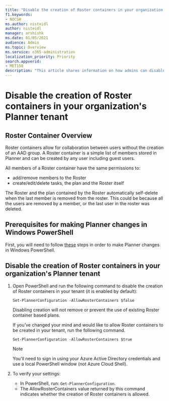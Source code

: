 ```yaml
---
title: "Disable the creation of Roster containers in your organization's Planner tenant"
f1.keywords:
- NOCSH
ms.author: nisteidl
author: nisteidl
manager: arshishk
ms.date: 01/05/2021
audience: Admin
ms.topic: Overview
ms.service: o365-administration
localization_priority: Priority
search.appverid:
- MET150
description: "This article shares information on how admins can disable the creation of Roster containers."
---
```


# Disable the creation of Roster containers in your organization's Planner tenant

## Roster Container Overview
Roster containers allow for collaboration between users without the creation of an AAD group.
A Roster container is a simple list of members stored in Planner and can be created by any user including guest users.

All members of a Roster container have the same permissions to:
   - add/remove members to the Roster
   - create/edit/delete tasks, the plan and the Roster itself

The Roster and the plan contained by the Roster automatically self-delete when the last member is removed from the roster. This could be because all the users are removed by a member, or the last user in the roster was deleted.

## Prerequisites for making Planner changes in Windows PowerShell

First, you will need to follow [these](prerequisites-for-powershell.md) steps in order to make Planner changes in Windows PowerShell.

## Disable the creation of Roster containers in your organization's Planner tenant

1. Open PowerShell and run the following command to disable the creation of Roster containers in your tenant (it is enabled by default):

   `Set-PlannerConfiguration -AllowRosterContainers $false`

    Disabling creation will not remove or prevent the use of existing Roster container based plans.
   
    If you’ve changed your mind and would like to allow Roster containers to be created in your tenant, run the following command.

   `Set-PlannerConfiguration -AllowRosterContainers $true`

   > [!NOTE]
   > You'll need to sign in using your Azure Active Directory credentials and use a local PowerShell window (not Azure Cloud Shell).

2. To verify your settings:

   - In PowerShell, run: `Get-PlannerConfiguration`.
   - The AllowRosterContainers value returned by this command indicates whether the creation of Roster containers is allowed.